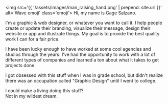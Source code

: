 <img src='{{ '/assets/images/man_raising_hand.png' | prepend: site.url }}' alt='Wave emoji' class='emoji'> <span id='me'>Hi, my name is Gage Salzano.</span>

I'm a graphic & web designer, or whatever you want to call it. I help people create or update their branding, visualize their message, design their website or app and illustrate things. My goal is to <span id='clickingaway'>provide the best quality work I can for a fair price</span>.

I have been lucky enough to have <span id='work-experience'>worked at some cool agencies and studios through the years</span>. I've had the opportunity to work with a lot of different types of companies and learned a ton about what it takes to get projects done.

I got obsessed with this stuff <span id='stealth-gaming'>when I was in grade school</span>, but didn't realize there was an occupation called "Graphic Design" <span id='edinboro'>until I went to college</span>.

I could make a living doing this stuff? <br> Not in my wildest dream.